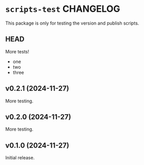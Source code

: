 # `scripts-test` CHANGELOG

This package is only for testing the version and publish scripts.

## HEAD

More tests!

- one
- two
- three

## v0.2.1 (2024-11-27)

More testing.

## v0.2.0 (2024-11-27)

More testing.

## v0.1.0 (2024-11-27)

Initial release.
